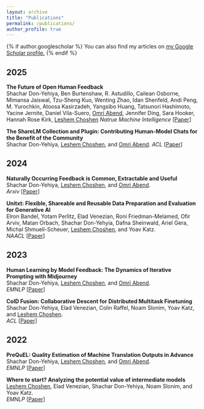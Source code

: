 ```yaml
---
layout: archive
title: "Publications"
permalink: /publications/
author_profile: true
---
```


{% if author.googlescholar %}
  You can also find my articles on <u><a href="{{author.googlescholar}}">my Google Scholar profile</a>.</u>
{% endif %}

## 2025

**The Future of Open Human Feedback**  
Shachar Don-Yehiya, Ben Burtenshaw, R. Astudillo, Cailean Osborne, Mimansa Jaiswal, Tzu-Sheng Kuo, Wenting Zhao, Idan Shenfeld, Andi Peng, M. Yurochkin, Atoosa Kasirzadeh, Yangsibo Huang, Tatsunori Hashimoto, Yacine Jernite, Daniel Vila-Suero, [Omri Abend](https://www.cs.huji.ac.il/~oabend/), Jennifer Ding, Sara Hooker, Hannah Rose Kirk, [Leshem Choshen](https://ktilana.wixsite.com/leshem-choshen)
*Natrue Machine Intelligence* [[Paper](https://www.nature.com/articles/s42256-025-01038-2)]

**The ShareLM Collection and Plugin: Contributing Human-Model Chats for the Benefit of the Community**  
Shachar Don-Yehiya, [Leshem Choshen](https://ktilana.wixsite.com/leshem-choshen), and [Omri Abend](https://www.cs.huji.ac.il/~oabend/).
*ACL* [[Paper](https://arxiv.org/abs/2408.08291)]


## 2024

**Naturally Occurring Feedback is Common, Extractable and Useful**  
Shachar Don-Yehiya, [Leshem Choshen](https://ktilana.wixsite.com/leshem-choshen), and [Omri Abend](https://www.cs.huji.ac.il/~oabend/).  
*Arxiv* [[Paper](https://arxiv.org/abs/2407.10944)]

**Unitxt: Flexible, Shareable and Reusable Data Preparation and Evaluation for Generative AI**  
Elron Bandel, Yotam Perlitz, Elad Venezian, Roni Friedman-Melamed, Ofir Arviv, Matan Orbach, Shachar Don-Yehyia, Dafna Sheinwald, Ariel Gera, Michal Shmueli-Scheuer, [Leshem Choshen](https://ktilana.wixsite.com/leshem-choshen), and Yoav Katz.  
*NAACL* [[Paper](https://aclanthology.org/2024.naacl-demo.21/)]

## 2023

**Human Learning by Model Feedback: The Dynamics of Iterative Prompting with Midjourney**  
Shachar Don-Yehiya, [Leshem Choshen](https://ktilana.wixsite.com/leshem-choshen), and [Omri Abend](https://www.cs.huji.ac.il/~oabend/).  
*EMNLP* [[Paper](https://aclanthology.org/2023.emnlp-main.253/)]

**ColD Fusion: Collaborative Descent for Distributed Multitask Finetuning**  
Shachar Don-Yehiya, Elad Venezian, Colin Raffel, Noam Slonim, Yoav Katz, and [Leshem Choshen](https://ktilana.wixsite.com/leshem-choshen).  
*ACL* [[Paper](https://aclanthology.org/2023.acl-long.46/)]

## 2022

**PreQuEL: Quality Estimation of Machine Translation Outputs in Advance**  
Shachar Don-Yehiya, [Leshem Choshen](https://ktilana.wixsite.com/leshem-choshen), and [Omri Abend](https://www.cs.huji.ac.il/~oabend/).  
*EMNLP* [[Paper](https://aclanthology.org/2022.emnlp-main.767/)]

**Where to start? Analyzing the potential value of intermediate models**  
[Leshem Choshen](https://ktilana.wixsite.com/leshem-choshen), Elad Venezian, Shachar Don-Yehiya, Noam Slonim, and Yoav Katz.  
*EMNLP* [[Paper](https://aclanthology.org/2023.emnlp-main.90/)]
